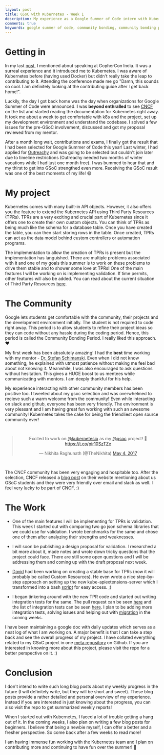 ```yaml
---
layout: post
title: GSoC with Kubernetes - Week 1
description: My experience as a Google Summer of Code intern with Kubernetes (Cloud Native Computing Foundation). Week 1 - Community Bonding Period.
comments: true
keywords: google summer of code, community bonding, community bonding period, gsoc, soc, summer of code, nikhita raghunath, vjti, kubernetes, cncf, cloud native computing foundation, k8s, nikhita, week 1, experience, third party resources, tpr, tprs
---
```


# Getting in

In my last [post](https://nikhita.github.io/experience-gophercon-india), I mentioned about speaking at GopherCon India. It was a surreal experience and it introduced me to Kubernetes. I was aware of Kubernetes before (having used Docker) but didn't really take the leap to contributing to it. Attending the conference made me go "Damn, this sounds so cool. I am definitely looking at the contributing guide after I get back home!".

Luckily, the day I got back home was the day when organizations for Google Summer of Code were announced. I was **beyond enthralled** to see [CNCF](https://github.com/cncf/soc) on the list and started reading the documentation for Kubernetes right away. It took me about a week to get comfortable with k8s and the project, set up my development environment and understand the codebase. I solved a few issues for the pre-GSoC involvement, discussed and got my proposal reviewed from my mentor.

After a month long wait, contributions and exams, I finally got the result that I had been selected for Google Summer of Code this year! Last winter, I had applied for [Outreachy](https://wiki.gnome.org/Outreachy) and was going to be selected but couldn't join later due to timeline restrictions (Outreachy needed two months of winter vacations while I had just one month free). I was bummed to hear that and my thirst to get into GSoC strengthed even more. Receiving the GSoC result was one of the best moments of my life!   :smile:

# My project

Kubernetes comes with many built-in API objects. However, it also offers you the feature to extend the Kubernetes API using Third Party Resources (TPRs). TPRs are a very exciting and crucial part of Kubernetes since it offers one to create their own custom objects. You can think of TPRs as being much like the schema for a database table. Once you have created the table, you can then start storing rows in the table. Once created, TPRs can act as the data model behind custom controllers or automation programs.

The implementation to allow the creation of TPRs is present but the implementation has languished. There are multiple problems associated with it and one of my goals this summer is to work on these problems to drive them stable and to shower some love at TPRs! One of the main features I will be working on is implementing validation. If time permits, other features will also be added. You can read about the current situation of Third Party Resources [here](https://github.com/kubernetes/features/issues/95).

# The Community

Google lets students get comfortable with the community, their projects and the development environment initially. The student is not required to code right away. This period is to allow students to refine their project ideas so they can code without any hassle during the coding period. Hence, this period is called the Community Bonding Period. I really liked this approach. :heart:

My first week has been absolutely amazing! I had the **best** time working with my mentor - [Dr. Stefan Schimanski](https://github.com/sttts). Even when I did not know something, he explained with utmost patience without making me feel bad about not knowing it. Meanwhile, I was also encouraged to ask questions without hesitation. This gives a HUGE boost to us mentees while communicating with mentors. I am deeply thankful for his help.

My experience interacting with other community members has been positive too. I tweeted about my gsoc selection and was overwhelmed to recieve such a warm welcome from the community! Even while interacting on slack and github, everyone has been very friendly. The environment is very pleasant and I am having great fun working with such an awesome community! Kubernetes takes the cake for being the friendliest open source community ever!

<br>

<div align="center">
<blockquote class="twitter-tweet" data-lang="en"><p lang="en" dir="ltr">Excited to work on <a href="https://twitter.com/kubernetesio">@kubernetesio</a> as my <a href="https://twitter.com/gsoc">@gsoc</a> project! 🎉 <a href="https://t.co/pir10SzTZe">https://t.co/pir10SzTZe</a></p>&mdash; Nikhita Raghunath (@TheNikhita) <a href="https://twitter.com/TheNikhita/status/860238784205606912">May 4, 2017</a></blockquote>
<script async src="//platform.twitter.com/widgets.js" charset="utf-8"></script>
</div>

<br>

The CNCF community has been very engaging and hospitable too. After the selection, CNCF released a [blog post](https://www.cncf.io/blog/2017/05/04/cncf-brings-kubernetes-coredns-opentracing-prometheus-google-summer-code-2017/) on their website mentioning about us GSoC students and they were very friendly over email and slack as well. I feel very lucky to be part of CNCF. :)

# The Work

 * One of the main features I will be implementing for TPRs is validation. This week I started out with comparing two go json schema libraries that we could use for validation. I wrote benchmarks for the same and chose one of them after analyzing their strengths and weaknesses.

* I will soon be publishing a design proposal for validation. I researched a bit more about it, made notes and wrote down tricky questions that the project could face. There are still some open questions and I will be addressing them and coming up with the draft proposal next week.

* [David](https://github.com/deads2k) had been working on creating a stable base for TPRs (now it will probably be called Custom Resources). He even wrote a nice step-by-step approach on setting up the new kube-apiextensions-server which I transformed into a bash [script](https://github.com/nikhita/gsoc-meta-k8s/blob/master/notes/set-kube-apiextensions-server.sh) for easy access. ;)

* I began tinkering around with the new TPR code and started out writing integration tests for the same. The pull request can be seen [here](https://github.com/kubernetes/kubernetes/pull/45721) and the list of integration tests can be seen [here](https://github.com/kubernetes/kubernetes/issues/45511). I plan to be adding more integration tests, solving issues and helping out with [migration](https://github.com/kubernetes/kubernetes/issues/45728) in the coming weeks.

I have been maintaining a google doc with daily updates which serves as a neat log of what I am working on. A major benefit is that I can take a step back and see the overall progress of my project. I have collated everything related to my GSoC project in one [meta repository](https://github.com/nikhita/gsoc-meta-k8s) on Github. If you are interested in knowing more about this project, please visit the repo for a better perspective on it. :)

# Conclusion

I don't intend to write such long blog posts about my weekly progress in the future (I will definitely write, but they will be short and sweet). These blog posts provide a rather detailed and personal overview of my experience. Instead if you are interested in just knowing about the progress, you can also visit the repo to get summarized weekly reports!

When I started out with Kubernetes, I faced a lot of trouble getting a hang out of it. In the coming weeks, I also plan on writing a few blog posts for beginners. I believe that being a newbie myself, I can offer a better and a fresher perspective. So come back after a few weeks to read more!

I am having immense fun working with the Kubernetes team and I plan on contributing more and continuing to have fun over the summer! :tada:




